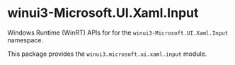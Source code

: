 <!-- warning: Please don't edit this file. It was automatically generated. -->

# winui3-Microsoft.UI.Xaml.Input

Windows Runtime (WinRT) APIs for for the `winui3-Microsoft.UI.Xaml.Input` namespace.

This package provides the `winui3.microsoft.ui.xaml.input` module.
